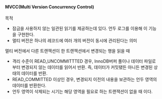 #### MVCC(Multi Version Concurrency Control)

목적
- 잠금을 사용하지 않는 일관된 읽기를 제공하는데 있다. 언두 로그를 이용해 이 기능을 구현한다.
- 멀티 버전은 하나의 레코드에 여러 개의 버전이 동시에 관리된다는 의미

멀티 버전에서 다른 트랜잭션이 한 트랜잭션에서 변경되는 행을 읽을 때
- 격리 수준이 READ_UNCOMMITTTED 경우, InnoDB버퍼 풀이나 데이터 파일로부터 변경되지 않는 데이터를 읽어서 반환. 즉, 데이터가 커밋됐든 아니든 변경된 상태의 데이터를 반환.
- READ_COMMITTED 이상인 경우, 변경되지 이전의 내용을 보관하는 언두 영역의 데이터를 반환한다.
- 언두 영역이 삭제되는 시기는 해당 영역을 필요로 하는 트랜잭션이 없을 때 이다.

